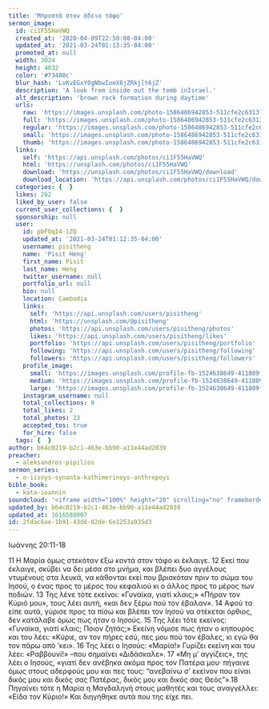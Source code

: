 ```yaml
---
title: 'Μπροστά στον άδειο τάφο'
sermon_image:
  id: ci1F55HaVWQ
  created_at: '2020-04-09T22:50:08-04:00'
  updated_at: '2021-03-24T01:13:35-04:00'
  promoted_at: null
  width: 3024
  height: 4032
  color: '#73400c'
  blur_hash: 'LvKvEGxY0gNbwIoeX8jZRkj[t6jZ'
  description: 'A look from inside out the tomb inIsrael.'
  alt_description: 'brown rock formation during daytime'
  urls:
    raw: 'https://images.unsplash.com/photo-1586486942853-511cfe2c6313?ixid=MnwxNjM3NDl8MHwxfHNlYXJjaHw2fHxlbXB0eSUyMHRvbWJ8ZW58MHx8fHwxNjE2NTg3ODc1&ixlib=rb-1.2.1'
    full: 'https://images.unsplash.com/photo-1586486942853-511cfe2c6313?crop=entropy&cs=srgb&fm=jpg&ixid=MnwxNjM3NDl8MHwxfHNlYXJjaHw2fHxlbXB0eSUyMHRvbWJ8ZW58MHx8fHwxNjE2NTg3ODc1&ixlib=rb-1.2.1&q=85'
    regular: 'https://images.unsplash.com/photo-1586486942853-511cfe2c6313?crop=entropy&cs=tinysrgb&fit=max&fm=jpg&ixid=MnwxNjM3NDl8MHwxfHNlYXJjaHw2fHxlbXB0eSUyMHRvbWJ8ZW58MHx8fHwxNjE2NTg3ODc1&ixlib=rb-1.2.1&q=80&w=1080'
    small: 'https://images.unsplash.com/photo-1586486942853-511cfe2c6313?crop=entropy&cs=tinysrgb&fit=max&fm=jpg&ixid=MnwxNjM3NDl8MHwxfHNlYXJjaHw2fHxlbXB0eSUyMHRvbWJ8ZW58MHx8fHwxNjE2NTg3ODc1&ixlib=rb-1.2.1&q=80&w=400'
    thumb: 'https://images.unsplash.com/photo-1586486942853-511cfe2c6313?crop=entropy&cs=tinysrgb&fit=max&fm=jpg&ixid=MnwxNjM3NDl8MHwxfHNlYXJjaHw2fHxlbXB0eSUyMHRvbWJ8ZW58MHx8fHwxNjE2NTg3ODc1&ixlib=rb-1.2.1&q=80&w=200'
  links:
    self: 'https://api.unsplash.com/photos/ci1F55HaVWQ'
    html: 'https://unsplash.com/photos/ci1F55HaVWQ'
    download: 'https://unsplash.com/photos/ci1F55HaVWQ/download'
    download_location: 'https://api.unsplash.com/photos/ci1F55HaVWQ/download?ixid=MnwxNjM3NDl8MHwxfHNlYXJjaHw2fHxlbXB0eSUyMHRvbWJ8ZW58MHx8fHwxNjE2NTg3ODc1'
  categories: {  }
  likes: 262
  liked_by_user: false
  current_user_collections: {  }
  sponsorship: null
  user:
    id: pbFOqI4-1ZQ
    updated_at: '2021-03-24T01:12:35-04:00'
    username: pisitheng
    name: 'Pisit Heng'
    first_name: Pisit
    last_name: Heng
    twitter_username: null
    portfolio_url: null
    bio: null
    location: Cambodia
    links:
      self: 'https://api.unsplash.com/users/pisitheng'
      html: 'https://unsplash.com/@pisitheng'
      photos: 'https://api.unsplash.com/users/pisitheng/photos'
      likes: 'https://api.unsplash.com/users/pisitheng/likes'
      portfolio: 'https://api.unsplash.com/users/pisitheng/portfolio'
      following: 'https://api.unsplash.com/users/pisitheng/following'
      followers: 'https://api.unsplash.com/users/pisitheng/followers'
    profile_image:
      small: 'https://images.unsplash.com/profile-fb-1524638649-411809f85551.jpg?ixlib=rb-1.2.1&q=80&fm=jpg&crop=faces&cs=tinysrgb&fit=crop&h=32&w=32'
      medium: 'https://images.unsplash.com/profile-fb-1524638649-411809f85551.jpg?ixlib=rb-1.2.1&q=80&fm=jpg&crop=faces&cs=tinysrgb&fit=crop&h=64&w=64'
      large: 'https://images.unsplash.com/profile-fb-1524638649-411809f85551.jpg?ixlib=rb-1.2.1&q=80&fm=jpg&crop=faces&cs=tinysrgb&fit=crop&h=128&w=128'
    instagram_username: null
    total_collections: 0
    total_likes: 2
    total_photos: 23
    accepted_tos: true
    for_hire: false
  tags: {  }
author: b64c0219-b2c1-463e-bb90-a11e44ad2039
preacher:
  - aleksandros-pipilios
sermon_series:
  - o-iisoys-synanta-kathimerinoys-anthropoys
bible_book:
  - kata-ioannin
soundcloud: '<iframe width="100%" height="20" scrolling="no" frameborder="no" allow="autoplay" src="https://w.soundcloud.com/player/?url=https%3A//api.soundcloud.com/tracks/728735137%3Fsecret_token%3Ds-ed0LN&color=%23ff5500&inverse=false&auto_play=false&show_user=true"></iframe>'
updated_by: b64c0219-b2c1-463e-bb90-a11e44ad2039
updated_at: 1616588007
id: 2fdac6ae-1b91-43dd-82de-6e1253a935d3
---
```

Iωάννης 20:11-18

11 Η Μαρία όμως στεκόταν έξω κοντά στον τάφο κι έκλαιγε. 12 Εκεί που έκλαιγε, σκύβει να δει μέσα στο μνήμα, και βλέπει δυο αγγέλους ντυμένους στα λευκά, να κάθονται εκεί που βρισκόταν πριν το σώμα του Ιησού, ο ένας προς το μέρος του κεφαλιού κι ο άλλος προς το μέρος των ποδιών. 13 Της λένε τότε εκείνοι: «Γυναίκα, γιατί κλαις;» «Πήραν τον Κύριό μου», τους λέει αυτή, «και δεν ξέρω πού τον έβαλαν». 14 Αφού τα είπε αυτά, γύρισε προς τα πίσω και βλέπει τον Ιησού να στέκεται όρθιος, δεν κατάλαβε όμως πως ήταν ο Ιησούς. 15 Της λέει τότε εκείνος: «Γυναίκα, γιατί κλαις; Ποιον ζητάς;» Εκείνη νόμισε πως ήταν ο κηπουρός και του λέει: «Κύριε, αν τον πήρες εσύ, πες μου πού τον έβαλες, κι εγώ θα τον πάρω από ’κει». 16 Της λέει ο Ιησούς: «Μαρία!» Γυρίζει εκείνη και του λέει: «Ραββουνί!» –που σημαίνει «Διδάσκαλε». 17 «Μη μ’ αγγίζεις», της λέει ο Ιησούς, «γιατί δεν ανέβηκα ακόμα προς τον Πατέρα μου· πήγαινε όμως στους αδερφούς μου και πες τους: “ανεβαίνω σ’ εκείνον που είναι δικός μου και δικός σας Πατέρας, δικός μου και δικός σας Θεός”».18 Πηγαίνει τότε η Μαρία η Μαγδαληνή στους μαθητές και τους αναγγέλλει: «Είδα τον Κύριο!» Και διηγήθηκε αυτά που της είχε πει.